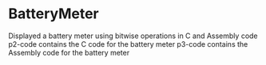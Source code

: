 # BatteryMeter
Displayed a battery meter using bitwise operations in C and Assembly code
p2-code contains the C code for the battery meter
p3-code contains the Assembly code for the battery meter
